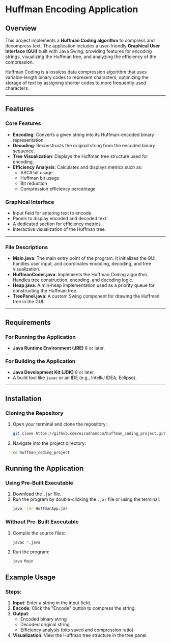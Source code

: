 
# Huffman Encoding Application

## Overview

This project implements a **Huffman Coding algorithm** to compress and decompress text. The application includes a user-friendly **Graphical User Interface (GUI)** built with Java Swing, providing features for encoding strings, visualizing the Huffman tree, and analyzing the efficiency of the compression.

Huffman Coding is a lossless data compression algorithm that uses variable-length binary codes to represent characters, optimizing the storage of text by assigning shorter codes to more frequently used characters.

---

## Features

### Core Features
- **Encoding**: Converts a given string into its Huffman-encoded binary representation.
- **Decoding**: Reconstructs the original string from the encoded binary sequence.
- **Tree Visualization**: Displays the Huffman tree structure used for encoding.
- **Efficiency Analysis**: Calculates and displays metrics such as:
  - ASCII bit usage
  - Huffman bit usage
  - Bit reduction
  - Compression efficiency percentage

### Graphical Interface
- Input field for entering text to encode.
- Panels to display encoded and decoded text.
- A dedicated section for efficiency metrics.
- Interactive visualization of the Huffman tree.

---


### File Descriptions

- **Main.java**: The main entry point of the program. It initializes the GUI, handles user input, and coordinates encoding, decoding, and tree visualization.
- **HuffmanCoder.java**: Implements the Huffman Coding algorithm. Handles tree construction, encoding, and decoding logic.
- **Heap.java**: A min-heap implementation used as a priority queue for constructing the Huffman tree.
- **TreePanel.java**: A custom Swing component for drawing the Huffman tree in the GUI.

---

## Requirements

### For Running the Application
- **Java Runtime Environment (JRE)** 8 or later.

### For Building the Application
- **Java Development Kit (JDK)** 8 or later.
- A build tool like `javac` or an IDE (e.g., IntelliJ IDEA, Eclipse).

---

## Installation

### Cloning the Repository

1. Open your terminal and clone the repository:

   ```bash
   git clone https://github.com/eizadhamdan/huffman_coding_project.git
2. Navigate into the project directory:

   ```bash
   cd huffman_coding_project

## Running the Application

### Using Pre-Built Executable
1. Download the `.jar` file.
2. Run the program by double-clicking the `.jar` file or using the terminal:
   ```bash
   java -jar HuffmanApp.jar

### Without Pre-Built Executable
1. Compile the source files:
   ```bash
   javac *.java
2. Run the program:
   ```bash
   java Main

## Example Usage

### Steps:

1. **Input**: Enter a string in the input field.
2. **Encode**: Click the "Encode" button to compress the string.
3. **Output**:
   - Encoded binary string
   - Decoded original string
   - Efficiency analysis (bits saved and compression ratio)
4. **Visualization**: View the Huffman tree structure in the tree panel.


